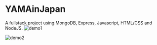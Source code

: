 # YAMAinJapan
A fullstack project using MongoDB, Express, Javascript, HTML/CSS and NodeJS.
![demo1](https://user-images.githubusercontent.com/19500045/208642936-6cb1ead2-61b8-4ab6-99ff-1064682a5e72.png)

![demo2](https://user-images.githubusercontent.com/19500045/208642968-62a0417e-8f5a-497a-b585-bd0ae5390136.png)
